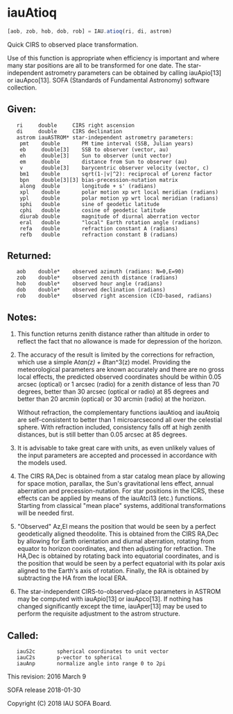 # iauAtioq

```js
[aob, zob, hob, dob, rob] = IAU.atioq(ri, di, astrom)
```

Quick CIRS to observed place transformation.

Use of this function is appropriate when efficiency is important and
where many star positions are all to be transformed for one date.
The star-independent astrometry parameters can be obtained by
calling iauApio[13] or iauApco[13].
SOFA (Standards of Fundamental Astronomy) software collection.


## Given:
```
   ri     double     CIRS right ascension
   di     double     CIRS declination
   astrom iauASTROM* star-independent astrometry parameters:
    pmt    double       PM time interval (SSB, Julian years)
    eb     double[3]    SSB to observer (vector, au)
    eh     double[3]    Sun to observer (unit vector)
    em     double       distance from Sun to observer (au)
    v      double[3]    barycentric observer velocity (vector, c)
    bm1    double       sqrt(1-|v|^2): reciprocal of Lorenz factor
    bpn    double[3][3] bias-precession-nutation matrix
    along  double       longitude + s' (radians)
    xpl    double       polar motion xp wrt local meridian (radians)
    ypl    double       polar motion yp wrt local meridian (radians)
    sphi   double       sine of geodetic latitude
    cphi   double       cosine of geodetic latitude
    diurab double       magnitude of diurnal aberration vector
    eral   double       "local" Earth rotation angle (radians)
    refa   double       refraction constant A (radians)
    refb   double       refraction constant B (radians)
```

## Returned:
```
   aob    double*    observed azimuth (radians: N=0,E=90)
   zob    double*    observed zenith distance (radians)
   hob    double*    observed hour angle (radians)
   dob    double*    observed declination (radians)
   rob    double*    observed right ascension (CIO-based, radians)
```

## Notes:

1) This function returns zenith distance rather than altitude in
   order to reflect the fact that no allowance is made for
   depression of the horizon.

2) The accuracy of the result is limited by the corrections for
   refraction, which use a simple A*tan(z) + B*tan^3(z) model.
   Providing the meteorological parameters are known accurately and
   there are no gross local effects, the predicted observed
   coordinates should be within 0.05 arcsec (optical) or 1 arcsec
   (radio) for a zenith distance of less than 70 degrees, better
   than 30 arcsec (optical or radio) at 85 degrees and better
   than 20 arcmin (optical) or 30 arcmin (radio) at the horizon.

   Without refraction, the complementary functions iauAtioq and
   iauAtoiq are self-consistent to better than 1 microarcsecond all
   over the celestial sphere.  With refraction included, consistency
   falls off at high zenith distances, but is still better than
   0.05 arcsec at 85 degrees.

3) It is advisable to take great care with units, as even unlikely
   values of the input parameters are accepted and processed in
   accordance with the models used.

4) The CIRS RA,Dec is obtained from a star catalog mean place by
   allowing for space motion, parallax, the Sun's gravitational lens
   effect, annual aberration and precession-nutation.  For star
   positions in the ICRS, these effects can be applied by means of
   the iauAtci13 (etc.) functions.  Starting from classical "mean
   place" systems, additional transformations will be needed first.

5) "Observed" Az,El means the position that would be seen by a
   perfect geodetically aligned theodolite.  This is obtained from
   the CIRS RA,Dec by allowing for Earth orientation and diurnal
   aberration, rotating from equator to horizon coordinates, and
   then adjusting for refraction.  The HA,Dec is obtained by
   rotating back into equatorial coordinates, and is the position
   that would be seen by a perfect equatorial with its polar axis
   aligned to the Earth's axis of rotation.  Finally, the RA is
   obtained by subtracting the HA from the local ERA.

6) The star-independent CIRS-to-observed-place parameters in ASTROM
   may be computed with iauApio[13] or iauApco[13].  If nothing has
   changed significantly except the time, iauAper[13] may be used to
   perform the requisite adjustment to the astrom structure.

## Called:
```
   iauS2c       spherical coordinates to unit vector
   iauC2s       p-vector to spherical
   iauAnp       normalize angle into range 0 to 2pi
```

This revision:   2016 March 9

SOFA release 2018-01-30

Copyright (C) 2018 IAU SOFA Board.